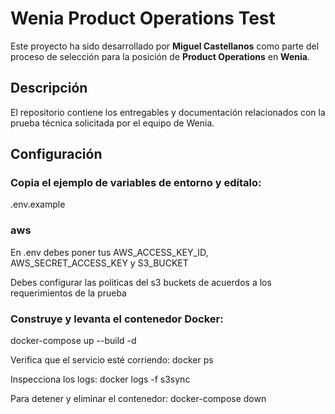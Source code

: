 # Wenia Product Operations Test

Este proyecto ha sido desarrollado por **Miguel Castellanos** como parte del proceso de selección para la posición de **Product Operations** en **Wenia**.

## Descripción

El repositorio contiene los entregables y documentación relacionados con la prueba técnica solicitada por el equipo de Wenia.



## Configuración

### Copia el ejemplo de variables de entorno y edítalo:
.env.example

### aws 

En .env debes poner tus AWS_ACCESS_KEY_ID, AWS_SECRET_ACCESS_KEY y S3_BUCKET

Debes configurar las politicas del s3 buckets de acuerdos a los requerimientos de la prueba

### Construye y levanta el contenedor Docker:
docker-compose up --build -d

Verifica que el servicio esté corriendo:
docker ps

Inspecciona los logs:
docker logs -f s3sync

Para detener y eliminar el contenedor:
docker-compose down

